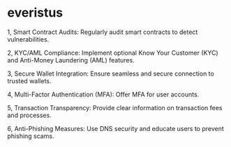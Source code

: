 # everistus

1, Smart Contract Audits: Regularly audit smart contracts to detect vulnerabilities.

2, KYC/AML Compliance: Implement optional Know Your Customer (KYC) and Anti-Money Laundering (AML) features.

3, Secure Wallet Integration: Ensure seamless and secure connection to trusted wallets.

4, Multi-Factor Authentication (MFA): Offer MFA for user accounts.

5, Transaction Transparency: Provide clear information on transaction fees and processes.

6, Anti-Phishing Measures: Use DNS security and educate users to prevent phishing scams.
